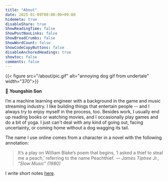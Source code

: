 ```yaml
---
title: "About"
date: 2025-01-09T00:00:00+09:00
hidemeta: true
disableShare: true
ShowReadingTime: false
ShowPostNavLinks: false
ShowBreadCrumbs: false
ShowWordCount: false
ShowCodeCopyButtons: false
disableAnchoredHeadings: true
showtoc: false
comments: false
---
```

{{< figure src="/about/pic.gif"  alt="annoying dog gif from undertale" width="370">}}

👋 **Youngshin Son**

I’m a machine learning engineer with a background in the game and music streaming industry. I like building things that entertain people -- and I always try to enjoy myself in the process, too. Besides work, I usually end up reading books or watching movies, and I occasionally play games and do a bit of yoga. I just can't deal with any kind of going out, facing uncertainty, or coming home without a dog wagging its tail.

The name I use online comes from a character in a novel with the following annotation:
> It’s a play on William Blake’s poem that begins, ‘I asked a thief to steal me a peach,’ referring to the name Peachthief. — *James Tiptree Jr., “Slow Music” (1980)*

I write short notes [here](https://pizzathief.pages.dev/).